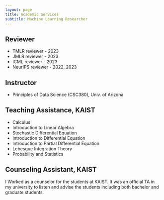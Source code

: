 ```yaml
---
layout: page
title: Academic Services
subtitle: Machine Learning Researcher
---
```


## Reviewer
* TMLR reviewer - 2023
* JMLR reviewer - 2023 
* ICML reviewer - 2023
* NeurIPS reviewer - 2022, 2023





## Instructor
* Principles of Data Science (CSC380), Univ. of Arizona





## Teaching Assistance, KAIST
* Calculus
* Introduction to Linear Algebra
* Stochastic Differential Equation
* Introduction to Differential Equation
* Introduction to Partial Differential Equation
* Lebesgue Integration Theory
* Probability and Statistics





## Counseling Assistant, KAIST
I Worked as a counselor for the students at KAIST. It was an official TA in my university to listen and advise the students including both bachelor and graduate students.
